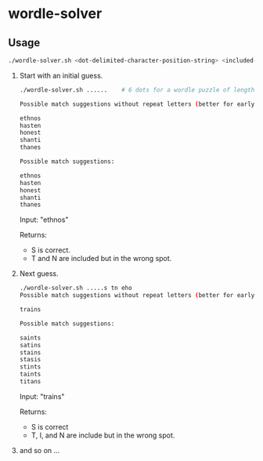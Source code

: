 # wordle-solver

## Usage

```sh
./wordle-solver.sh <dot-delimited-character-position-string> <included-characters> <excluded-characters>
```

1. Start with an initial guess.

    ```sh
    ./wordle-solver.sh ......    # 6 dots for a wordle puzzle of length 6

    Possible match suggestions without repeat letters (better for early guesses):

    ethnos
    hasten
    honest
    shanti
    thanes

    Possible match suggestions:

    ethnos
    hasten
    honest
    shanti
    thanes
    ```

    Input: "ethnos"

    Returns:
    - S is correct.
    - T and N are included but in the wrong spot.

2. Next guess.

    ```sh
    ./wordle-solver.sh .....s tn eho
    Possible match suggestions without repeat letters (better for early guesses):

    trains

    Possible match suggestions:

    saints
    satins
    stains
    stasis
    stints
    taints
    titans
    ```

    Input: "trains"

    Returns:
    - S is correct
    - T, I, and N are include but in the wrong spot.

3. and so on ...
